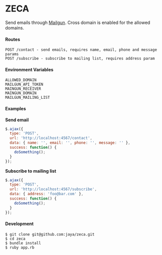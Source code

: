 # ZECA

Send emails through [Mailgun](https://www.mailgun.com/). Cross domain is enabled for the allowed domains.

#### Routes

    POST /contact - send emails, requires name, email, phone and message params
    POST /subscribe - subscribe to mailing list, requires address param

#### Environment Variables

    ALLOWED_DOMAIN
    MAILGUN_API_TOKEN
    MAINGUN_RECEIVER
    MAINGUN_DOMAIN
    MAILGUN_MAILING_LIST

#### Examples

**Send email**

```javascript
$.ajax({
  type: 'POST',
  url: 'http://localhost:4567/contact',
  data: { name: '', email: '', phone: '', message: '' },
  success: function() {
    doSomething();
  }
});
```

**Subscribe to mailing list**

```javascript
$.ajax({
  type: 'POST',
  url: 'http://localhost:4567/subscribe',
  data: { address: 'foo@bar.com' },
  success: function() {
    doSomething();
  }
});
```

#### Development

    $ git clone git@github.com:jaya/zeca.git
    $ cd zeca
    $ bundle install
    $ ruby app.rb
